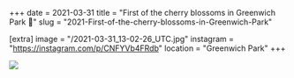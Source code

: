 +++
date = 2021-03-31
title = "First of the cherry blossoms in Greenwich Park 🌸"
slug = "2021-First-of-the-cherry-blossoms-in-Greenwich-Park"

[extra]
image = "/2021-03-31_13-02-26_UTC.jpg"
instagram = "https://instagram.com/p/CNFYVb4FRdb"
location = "Greenwich Park"
+++

<img src="/2021-03-31_13-02-26_UTC.jpg" />
